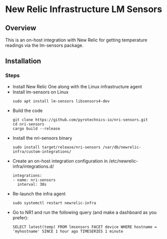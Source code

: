 # New Relic Infrastructure LM Sensors

## Overview
This is an on-host integration with New Relic for getting temperature readings via the lm-sensors package.

## Installation

### Steps
- Install New Relic One along with the Linux infrastructure agent
- Install lm-sensors on Linux
  ```
  sudo apt install lm-sensors libsensors4-dev
  ```
- Build the code
  ```
  git clone https://github.com/pyrotechnics-io/nri-sensors.git
  cd nri-sensors
  cargo build --release
  ```
- Install the nri-sensors binary
  ```
  sudo install target/release/nri-sensors /var/db/newrelic-infra/custom-integrations/
  ```
- Create an on-host integration configuration in  /etc/newrelic-infra/integrations.d/
  ```
  integrations:
  - name: nri-sensors
    interval: 30s
  ```
- Re-launch the infra agent
  ```
  sudo systemctl restart newrelic-infra
  ```
- Go to NR1 and run the following query (and make a dashboard as you prefer):
  ```
  SELECT latest(temp) FROM lmsensors FACET device WHERE hostname = 'myhostname' SINCE 1 hour ago TIMESERIES 1 minute 
  ```
